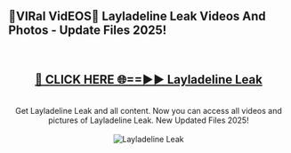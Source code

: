 <h2>🔴VIRal VidEOS🔴 Layladeline Leak Videos And Photos - Update Files 2025!</h2>
<br>
<div align="center">
<h2><a href="https://virallinks.top/odZfE0" rel="nofollow">🔴 CLICK HERE 🌐==►► Layladeline Leak</a></h2>
<br>
Get Layladeline Leak and all content. Now you can access all videos and pictures of Layladeline Leak. New Updated Files 2025!
<br>
<br>
<a href="https://virallinks.top/odZfE0" rel="nofollow" data-target="animated-image.originalLink"><img src="https://i.imgur.com/dJHk4Zq.gif)" alt="Layladeline Leak" style="max-width: 100%; display: inline-block;" data-target="animated-image.originalImage"></a>
</div>
<br>
